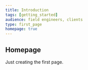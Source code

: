 ```yaml
---
title: Introduction
tags: [getting_started]
audience: field engineers, clients
type: first_page
homepage: true
---
```


## Homepage 

Just creating the first page.